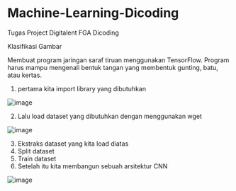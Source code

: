 # Machine-Learning-Dicoding
Tugas Project Digitalent FGA Dicoding

Klasifikasi Gambar

Membuat program jaringan saraf tiruan menggunakan TensorFlow. Program harus mampu mengenali bentuk tangan yang membentuk gunting, batu, atau kertas.

1. pertama kita import library yang dibutuhkan

![image](https://user-images.githubusercontent.com/91465503/204987314-7880f1fd-7b91-4fb2-94be-3690d21eb990.png)

2. Lalu load dataset yang dibutuhkan dengan menggunakan wget

![image](https://user-images.githubusercontent.com/91465503/204987765-f23e2b31-c985-48df-83c7-6aed05351808.png)

3. Ekstraks dataset yang kita load diatas
4. Split dataset
5. Train dataset
6. Setelah itu kita membangun sebuah arsitektur CNN

![image](https://user-images.githubusercontent.com/91465503/204988535-6a728333-7441-4f56-af8e-0fc201a1bc47.png)


